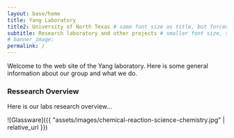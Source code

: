 ```yaml
---
layout: base/home
title: Yang Laboratory
title2: University of North Texas # same font size as title, but forced onto a second line
subtitle: Research laboratory and other projects # smaller font size, shown below title+title2
# banner_image: 
permalink: /
---
```


<style>mark{ color:rgb(185,220,210); background-color:white; }</style>

Welcome to the web site of the Yang laboratory.
Here is some general information about our group
and what we do.

### Ressearch Overview

Here is our labs research overview...

![Glassware]({{ "assets/images/chemical-reaction-science-chemistry.jpg" | relative_url }})

